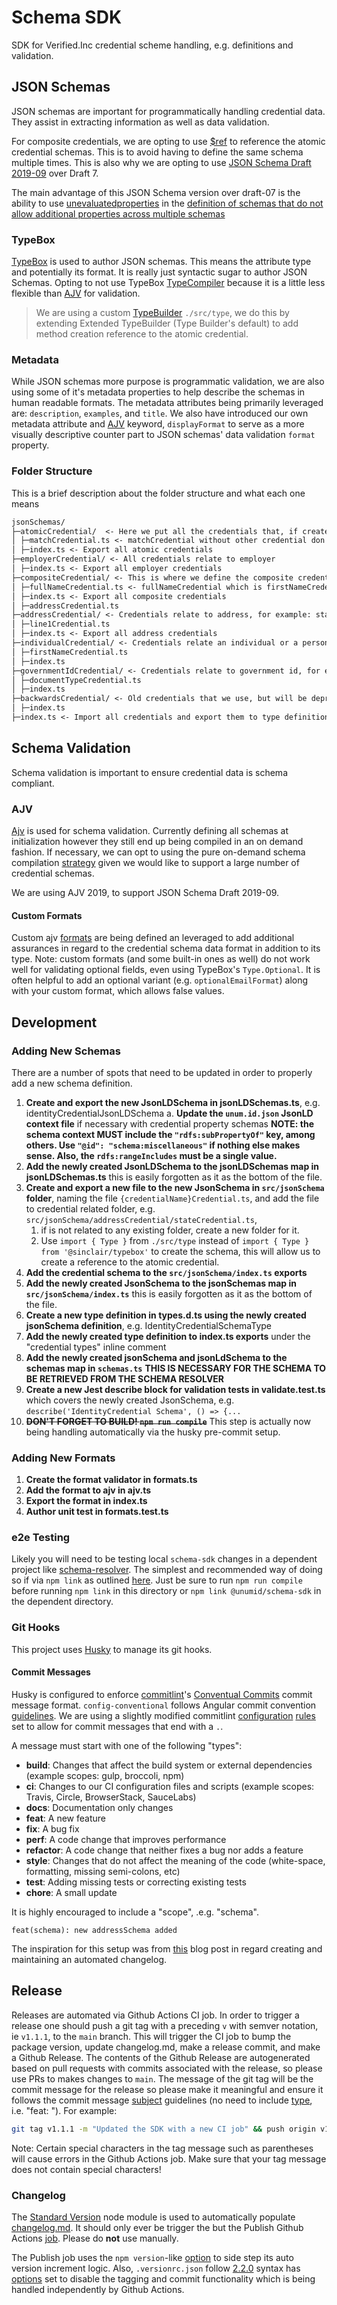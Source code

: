 # Schema SDK
SDK for Verified.Inc credential scheme handling, e.g. definitions and validation.

## JSON Schemas
JSON schemas are important for programmatically handling credential data. They assist in extracting information as well as data validation.

For composite credentials, we are opting to use [$ref](https://json-schema.org/understanding-json-schema/structuring.html#ref) to reference the atomic credential schemas. This is to avoid having to define the same schema multiple times. This is also why we are opting to use [JSON Schema Draft 2019-09](https://ajv.js.org/guide/schema-language.html#draft-2019-09-and-draft-2020-12) over Draft 7.

The main advantage of this JSON Schema version over draft-07 is the ability to use  [unevaluatedproperties](https://ajv.js.org/json-schema.html#unevaluatedproperties) in the [definition of schemas that do not allow additional properties across multiple schemas](https://json-schema.org/understanding-json-schema/reference/object.html#extending)

### TypeBox
[TypeBox](https://github.com/sinclairzx81/typebox) is used to author JSON schemas. This means the attribute type and potentially its format. It is really just syntactic sugar to author JSON Schemas. Opting to not use TypeBox [TypeCompiler](https://github.com/sinclairzx81/typebox#typecompiler) because it is a little less flexible than [AJV](###AJV) for validation.

> We are using a custom [TypeBuilder](https://github.com/sinclairzx81/typebox/issues/373#issuecomment-1502287920) `./src/type`, we do this by extending Extended TypeBuilder (Type Builder's default) to add method creation reference to the atomic credential.

### Metadata
While JSON schemas more purpose is programmatic validation, we are also using some of it's metadata properties to help describe the schemas in human readable formats. The metadata attributes being primarily leveraged are: `description`, `examples`, and `title`. We also have introduced our own metadata attribute and [AJV](#AJV) keyword, `displayFormat` to serve as a more visually descriptive counter part to JSON schemas' data validation `format` property.

### Folder Structure

This is a brief description about the folder structure and what each one means

```markdown
jsonSchemas/ 
├─atomicCredential/  <- Here we put all the credentials that, if created, do not add much information, eg: matchCredential.ts
│ ├─matchCredential.ts <- matchCredential without other credential don't mean anything
│ ├─index.ts <- Export all atomic credentials
├─employerCredential/ <- All credentials relate to employer
│ ├─index.ts <- Export all employer credentials
├─compositeCredential/ <- This is where we define the composite credentials, such as eg: fullNameCredential.ts
│ ├─fullNameCredential.ts <- fullNameCredential which is firstNameCredential + lastNameCredential (optional middleNameCredential)
│ ├─index.ts <- Export all composite credentials
│ ├─addressCredential.ts 
├─addressCredential/ <- Credentials relate to address, for example: stateCredential, cityCredential
│ ├─line1Credential.ts
│ ├─index.ts <- Export all address credentials
├─individualCredential/ <- Credentials relate an individual or a person, for example: firstNameCredential, birthDateCredential
│ ├─firstNameCredential.ts
│ ├─index.ts
├─governmentIdCredential/ <- Credentials relate to government id, for example: ssnCredential, documentTypeCredential
│ ├─documentTypeCredential.ts
│ ├─index.ts
├─backwardsCredential/ <- Old credentials that we use, but will be deprecated
│ ├─index.ts
├─index.ts <- Import all credentials and export them to type definition
```

## Schema Validation
Schema validation is important to ensure credential data is schema compliant.

### AJV
[Ajv](https://ajv.js.org/guide/why-ajv.html) is used for schema validation. Currently defining all schemas at initialization however they still end up being compiled in an on demand fashion. If necessary, we can opt to using the pure on-demand schema compilation [strategy](https://ajv.js.org/guide/managing-schemas.html#pre-adding-all-schemas-vs-adding-on-demand) given we would like to support a large number of credential schemas.

We are using AJV 2019, to support JSON Schema Draft 2019-09.

#### Custom Formats
Custom ajv [formats](https://ajv.js.org/guide/formats.html#user-defined-formats) are being defined an leveraged to add additional assurances in regard to the credential schema data format in addition to its type.
Note: custom formats (and some built-in ones as well) do not work well for validating optional fields, even using TypeBox's `Type.Optional`. It is often helpful to add an optional variant (e.g. `optionalEmailFormat`) along with your custom format, which allows false values.

## Development
### Adding New Schemas
There are a number of spots that need to be updated in order to properly add a new schema definition.

1. **Create and export the new JsonLDSchema in jsonLDSchemas.ts**, e.g. identityCredentialJsonLDSchema
    a. **Update the `unum.id.json` JsonLD context file** if necessary with credential property schemas **NOTE: the schema context MUST include the `"rdfs:subPropertyOf"` key, among others. Use `"@id": "schema:miscellaneous"` if nothing else makes sense. Also, the `rdfs:rangeIncludes` must be a single value.**
2. **Add the newly created JsonLDSchema to the jsonLDSchemas map in jsonLDSchemas.ts** this is easily forgotten as it as the bottom of the file.
3. **Create and export a new file to the new JsonSchema in `src/jsonSchema` folder**, naming the file `{credentialName}Credential.ts`, and add the file to credential related folder, e.g. `src/jsonSchema/addressCredential/stateCredential.ts`, 
   1. if is not related to any existing folder, create a new folder for it. 
   2. Use `import { Type }` from `./src/type` instead of `import { Type } from '@sinclair/typebox'` to create the schema, this will allow us to create a reference to the atomic credential.
4. **Add the credential schema to the `src/jsonSchema/index.ts` exports**
5. **Add the newly created JsonSchema to the jsonSchemas map in `src/jsonSchema/index.ts`** this is easily forgotten as it as the bottom of the file.
6. **Create a new type definition in types.d.ts using the newly created jsonSchema definition**, e.g. IdentityCredentialSchemaType
7. **Add the newly created type definition to index.ts exports** under the "credential types" inline comment
8. **Add the newly created jsonSchema and jsonLdSchema to the schemas map in `schemas.ts`** **THIS IS NECESSARY FOR THE SCHEMA TO BE RETRIEVED FROM THE SCHEMA RESOLVER**
9.  **Create a new Jest describe block for validation tests in validate.test.ts** which covers the newly created JsonSchema, e.g. `describe('IdentityCredential Schema', () => {...`
10. ~~**DON'T FORGET TO BUILD! `npm run compile`**~~ This step is actually now being handling automatically via the husky pre-commit setup.

### Adding New Formats
1. **Create the format validator in formats.ts**
2. **Add the format to ajv in ajv.ts**
3. **Export the format in index.ts**
4. **Author unit test in formats.test.ts**

### e2e Testing
Likely you will need to be testing local `schema-sdk` changes in a dependent project like [schema-resolver](https://github.com/UnumID/schema-resolver). The simplest and recommended way of doing so if via `npm link` as outlined [here](https://www.geeksforgeeks.org/how-to-install-a-local-module-using-npm/). Just be sure to run `npm run compile` before running `npm link` in this directory or `npm link @unumid/schema-sdk` in the dependent directory.

### Git Hooks
This project uses [Husky](https://github.com/typicode/husky) to manage its git hooks.

#### Commit Messages
 Husky is configured to enforce [commitlint](https://github.com/conventional-changelog/commitlint/tree/master/%40commitlint/config-conventional)'s [Conventual Commits](https://www.conventionalcommits.org/en/v1.0.0-beta.2/) commit message format. `config-conventional` follows Angular commit convention [guidelines](https://github.com/angular/angular/blob/22b96b9/CONTRIBUTING.md#-commit-message-guidelines). We are using a slightly modified commitlint [configuration](.commitlintrc.json) [rules](https://commitlint.js.org/#/reference-rules) set to allow for commit messages that end with a `.`.

A message must start with one of the following "types":

* **build**: Changes that affect the build system or external dependencies (example scopes: gulp, broccoli, npm)
* **ci**: Changes to our CI configuration files and scripts (example scopes: Travis, Circle, BrowserStack, SauceLabs)
* **docs**: Documentation only changes
* **feat**: A new feature
* **fix**: A bug fix
* **perf**: A code change that improves performance
* **refactor**: A code change that neither fixes a bug nor adds a feature
* **style**: Changes that do not affect the meaning of the code (white-space, formatting, missing semi-colons, etc)
* **test**: Adding missing tests or correcting existing tests
* **chore**: A small update

It is highly encouraged to include a "scope", .e.g. "schema". 
```
feat(schema): new addressSchema added
```

The inspiration for this setup was from [this](https://mokkapps.de/blog/how-to-automatically-generate-a-helpful-changelog-from-your-git-commit-messages/) blog post in regard creating and maintaining an automated changelog.

## Release
Releases are automated via Github Actions CI job. In order to trigger a release one should push a git tag with a preceding `v` with semver notation, ie `v1.1.1`, to the `main` branch. This will trigger the CI job to bump the package version, update changelog.md, make a release commit, and make a Github Release. The contents of the Github Release are autogenerated based on pull requests with commits associated with the release, so please use PRs to makes changes to `main`. The message of the git tag will be the commit message for the release so please make it meaningful and ensure it follows the commit message [subject](https://github.com/angular/angular/blob/22b96b9/CONTRIBUTING.md#subject) guidelines (no need to include [type](https://github.com/angular/angular/blob/22b96b9/CONTRIBUTING.md#type), i.e. "feat: "). For example:

```sh
git tag v1.1.1 -m "Updated the SDK with a new CI job" && push origin v1.1.1
```
Note: Certain special characters in the tag message such as parentheses will cause errors in the Github Actions job. Make sure that your tag message does not contain special characters!
### Changelog
The [Standard Version](https://github.com/conventional-changelog/standard-version) node module is used to automatically populate [changelog.md](/CHANGELOG.md). It should only ever be trigger the but the Publish Github Actions [job](.github/workflows/publish.yaml). Please do **not** use manually.

The Publish job uses the `npm version`-like [option](https://github.com/conventional-changelog/standard-version#release-as-a-target-type-imperatively-npm-version-like) to side step its auto version increment logic. Also, `.versionrc.json` follow [2.2.0](https://github.com/conventional-changelog/conventional-changelog-config-spec/blob/master/versions/2.2.0/README.md) syntax has [options](https://github.com/conventional-changelog/standard-version#skipping-lifecycle-steps) set to disable the tagging and commit functionality which is being handled independently by Github Actions.
